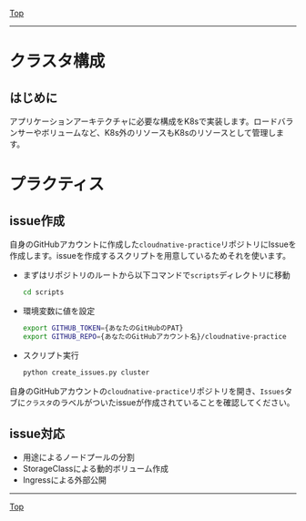 [Top](../README.md)  

---

# クラスタ構成

## はじめに

アプリケーションアーキテクチャに必要な構成をK8sで実装します。ロードバランサーやボリュームなど、K8s外のリソースもK8sのリソースとして管理します。

# プラクティス

## issue作成

自身のGitHubアカウントに作成した`cloudnative-practice`リポジトリにIssueを作成します。issueを作成するスクリプトを用意しているためそれを使います。

- まずはリポジトリのルートから以下コマンドで`scripts`ディレクトリに移動

  ``` sh
  cd scripts
  ```

- 環境変数に値を設定

  ``` sh
  export GITHUB_TOKEN={あなたのGitHubのPAT}
  export GITHUB_REPO={あなたのGitHubアカウント名}/cloudnative-practice
  ```

- スクリプト実行

  ``` sh
  python create_issues.py cluster
  ```

自身のGitHubアカウントの`cloudnative-practice`リポジトリを開き、`Issues`タブに`クラスタ`のラベルがついたissueが作成されていることを確認してください。

## issue対応

  - 用途によるノードプールの分割
  - StorageClassによる動的ボリューム作成
  - Ingressによる外部公開

---

[Top](../README.md)  
